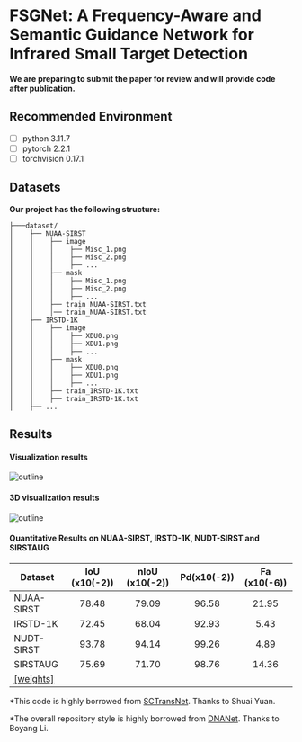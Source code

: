 # FSGNet: A Frequency-Aware and Semantic Guidance Network for Infrared Small Target Detection

**We are preparing to submit the paper for review and will provide code after publication.**

## Recommended Environment
 - [ ] python  3.11.7
 - [ ] pytorch 2.2.1
 - [ ] torchvision 0.17.1

## Datasets
**Our project has the following structure:**
  ```
  ├───dataset/
  │    ├── NUAA-SIRST
  │    │    ├── image
  │    │    │    ├── Misc_1.png
  │    │    │    ├── Misc_2.png
  │    │    │    ├── ...
  │    │    ├── mask
  │    │    │    ├── Misc_1.png
  │    │    │    ├── Misc_2.png
  │    │    │    ├── ...
  │    │    ├── train_NUAA-SIRST.txt
  │    │    │── train_NUAA-SIRST.txt
  │    ├── IRSTD-1K
  │    │    ├── image
  │    │    │    ├── XDU0.png
  │    │    │    ├── XDU1.png
  │    │    │    ├── ...
  │    │    ├── mask
  │    │    │    ├── XDU0.png
  │    │    │    ├── XDU1.png
  │    │    │    ├── ...
  │    │    ├── train_IRSTD-1K.txt
  │    │    ├── train_IRSTD-1K.txt
  │    ├── ...  
  ```
<be>

## Results
#### Visualization results
![outline](image/visual.emf)
#### 3D visualization results
![outline](image/3D.emf)

#### Quantitative Results on NUAA-SIRST, IRSTD-1K, NUDT-SIRST and SIRSTAUG

| Dataset         | IoU (x10(-2)) | nIoU (x10(-2)) | Pd(x10(-2))| Fa (x10(-6))|
| ------------- |:-------------:|:-------------:|:-----:|:-----:|
| NUAA-SIRST    | 78.48  | 79.09  |  96.58 | 21.95 |
| IRSTD-1K      | 72.45  | 68.04  |  92.93 | 5.43 |
| NUDT-SIRST    | 93.78  | 94.14  |  99.26 | 4.89  |
| SIRSTAUG      | 75.69  | 71.70  |  98.76 | 14.36  |
| [[weights]](https://drive.google.com/file/d/1d-RAINGfIoPxOoxcM2moCqVkM9lEanzo/view?usp=sharing)|

*This code is highly borrowed from [SCTransNet](https://github.com/xdFai/SCTransNet). Thanks to Shuai Yuan.

*The overall repository style is highly borrowed from [DNANet](https://github.com/YeRen123455/Infrared-Small-Target-Detection). Thanks to Boyang Li.








